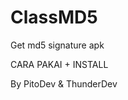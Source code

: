 # ClassMD5
Get md5 signature apk

<p href="https://youtu.be/3Q79vNaC0V0">CARA PAKAI + INSTALL</p>

<p>By PitoDev & ThunderDev</p>
